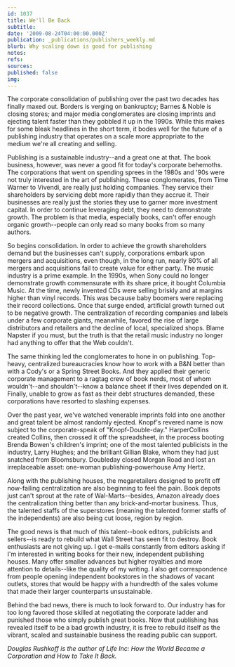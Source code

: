 ```yaml
---
id: 1037
title: We'll Be Back
subtitle: 
date: '2009-08-24T04:00:00.000Z'
publication: _publications/publishers_weekly.md
blurb: Why scaling down is good for publishing
notes: 
refs: 
sources: 
published: false
img: 
---
```

The corporate consolidation of publishing over the past two decades has finally maxed out. Borders is verging on bankruptcy; Barnes & Noble is closing stores; and major media conglomerates are closing imprints and ejecting talent faster than they gobbled it up in the 1990s. While this makes for some bleak headlines in the short term, it bodes well for the future of a publishing industry that operates on a scale more appropriate to the medium we're all creating and selling.

Publishing is a sustainable industry--and a great one at that. The book business, however, was never a good fit for today's corporate behemoths. The corporations that went on spending sprees in the 1980s and '90s were not truly interested in the art of publishing. These conglomerates, from Time Warner to Vivendi, are really just holding companies. They service their shareholders by servicing debt more rapidly than they accrue it. Their businesses are really just the stories they use to garner more investment capital. In order to continue leveraging debt, they need to demonstrate growth. The problem is that media, especially books, can't offer enough organic growth--people can only read so many books from so many authors.

So begins consolidation. In order to achieve the growth shareholders demand but the businesses can't supply, corporations embark upon mergers and acquisitions, even though, in the long run, nearly 80% of all mergers and acquisitions fail to create value for either party. The music industry is a prime example. In the 1990s, when Sony could no longer demonstrate growth commensurate with its share price, it bought Columbia Music. At the time, newly invented CDs were selling briskly and at margins higher than vinyl records. This was because baby boomers were replacing their record collections. Once that surge ended, artificial growth turned out to be negative growth. The centralization of recording companies and labels under a few corporate giants, meanwhile, favored the rise of large distributors and retailers and the decline of local, specialized shops. Blame Napster if you must, but the truth is that the retail music industry no longer had anything to offer that the Web couldn't.

The same thinking led the conglomerates to hone in on publishing. Top-heavy, centralized bureaucracies know how to work with a B&N better than with a Cody's or a Spring Street Books. And they applied their generic corporate management to a ragtag crew of book nerds, most of whom wouldn't--and shouldn't--know a balance sheet if their lives depended on it. Finally, unable to grow as fast as their debt structures demanded, these corporations have resorted to slashing expenses.

Over the past year, we've watched venerable imprints fold into one another and great talent be almost randomly ejected. Knopf's revered name is now subject to the corporate-speak of "Knopf-Double-day." HarperCollins created Collins, then crossed it off the spreadsheet, in the process booting Brenda Bowen's children's imprint; one of the most talented publicists in the industry, Larry Hughes; and the brilliant Gillian Blake, whom they had just snatched from Bloomsbury. Doubleday closed Morgan Road and lost an irreplaceable asset: one-woman publishing-powerhouse Amy Hertz.

Along with the publishing houses, the megaretailers designed to profit off now-failing centralization are also beginning to feel the pain. Book depots just can't sprout at the rate of Wal-Marts--besides, Amazon already does the centralization thing better than any brick-and-mortar business. Thus, the talented staffs of the superstores (meaning the talented former staffs of the independents) are also being cut loose, region by region.

The good news is that much of this talent--book editors, publicists and sellers--is ready to rebuild what Wall Street has seen fit to destroy. Book enthusiasts are not giving up. I get e-mails constantly from editors asking if I'm interested in writing books for their new, independent publishing houses. Many offer smaller advances but higher royalties and more attention to details--like the quality of my writing. I also get correspondence from people opening independent bookstores in the shadows of vacant outlets, stores that would be happy with a hundredth of the sales volume that made their larger counterparts unsustainable.

Behind the bad news, there is much to look forward to. Our industry has for too long favored those skilled at negotiating the corporate ladder and punished those who simply publish great books. Now that publishing has revealed itself to be a bad growth industry, it is free to rebuild itself as the vibrant, scaled and sustainable business the reading public can support.

*Douglas Rushkoff is the author of Life Inc: How the World Became a Corporation and How to Take It Back.*
